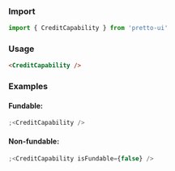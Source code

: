### Import

```js static
import { CreditCapability } from 'pretto-ui'
```

### Usage

```html
<CreditCapability />
```

### Examples

#### Fundable:

```jsx
;<CreditCapability />
```

#### Non-fundable:

```jsx
;<CreditCapability isFundable={false} />
```
